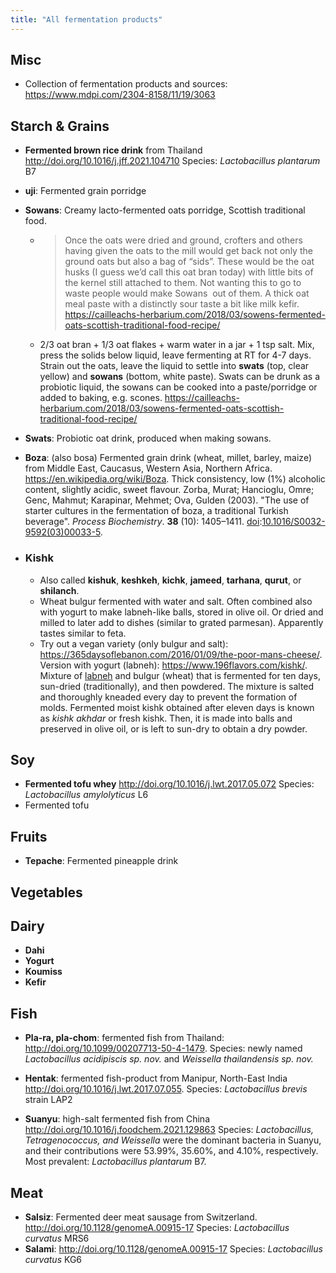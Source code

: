 ```yaml
---
title: "All fermentation products"
---
```


## Misc
- Collection of fermentation products and sources: https://www.mdpi.com/2304-8158/11/19/3063



## Starch & Grains
- **Fermented brown rice drink** from Thailand http://doi.org/10.1016/j.jff.2021.104710 Species: _Lactobacillus plantarum_ B7
- **uji**: Fermented grain porridge
- **Sowans**: Creamy lacto-fermented oats porridge, Scottish traditional food. 
	- > Once the oats were dried and ground, crofters and others having given the oats to the mill would get back not only the ground oats but also a bag of “sids”. These would be the oat husks (I guess we’d call this oat bran today) with little bits of the kernel still attached to them. Not wanting this to go to waste people would make Sowans  out of them. A thick oat meal paste with a distinctly sour taste a bit like milk kefir. https://cailleachs-herbarium.com/2018/03/sowens-fermented-oats-scottish-traditional-food-recipe/
	- 2/3 oat bran + 1/3 oat flakes + warm water in a jar + 1 tsp salt. Mix, press the solids below liquid, leave fermenting at RT for 4-7 days. Strain out the oats, leave the liquid to settle into **swats** (top, clear yellow) and **sowans** (bottom, white paste). Swats can be drunk as a  probiotic liquid, the sowans can be cooked into a paste/porridge or added to baking, e.g. scones. https://cailleachs-herbarium.com/2018/03/sowens-fermented-oats-scottish-traditional-food-recipe/
- **Swats**: Probiotic oat drink, produced when making sowans.
- **Boza**: (also bosa) Fermented grain drink (wheat, millet, barley, maize) from Middle East, Caucasus, Western Asia, Northern Africa. https://en.wikipedia.org/wiki/Boza. Thick consistency, low (1%) alcoholic content, slightly acidic, sweet flavour. Zorba, Murat; Hancioglu, Omre; Genc, Mahmut; Karapinar, Mehmet; Ova, Gulden (2003). "The use of starter cultures in the fermentation of boza, a traditional Turkish beverage". _Process Biochemistry_. **38** (10): 1405–1411. [doi](https://en.wikipedia.org/wiki/Doi_(identifier) "Doi (identifier)"):[10.1016/S0032-9592(03)00033-5](https://doi.org/10.1016%2FS0032-9592%2803%2900033-5).

- ### Kishk
	- Also called **kishuk**, **keshkeh**, **kichk**, **jameed**, **tarhana**, **qurut**, or **shilanch**.
	- Wheat bulgur fermented with water and salt. Often combined also with yogurt to make labneh-like balls, stored in olive oil. Or dried and milled to later add to dishes (similar to grated parmesan). Apparently tastes similar to feta.
	- Try out a vegan variety (only bulgur and salt): https://365daysoflebanon.com/2016/01/09/the-poor-mans-cheese/. Version with yogurt (labneh): https://www.196flavors.com/kishk/. Mixture of [labneh](https://www.196flavors.com/iraq-labneh/) and bulgur (wheat) that is fermented for ten days, sun-dried (traditionally), and then powdered. The mixture is salted and thoroughly kneaded every day to prevent the formation of molds. Fermented moist kishk obtained after eleven days is known as _kishk akhdar_ or fresh kishk. Then, it is made into balls and preserved in olive oil, or is left to sun-dry to obtain a dry powder. 


## Soy
- **Fermented tofu whey** http://doi.org/10.1016/j.lwt.2017.05.072 Species: _Lactobacillus amylolyticus_ L6
- Fermented tofu


## Fruits
- **Tepache**: Fermented pineapple drink

## Vegetables




## Dairy
- **Dahi**
- **Yogurt**
- **Koumiss**
- **Kefir**



## Fish
- **Pla-ra, pla-chom**: fermented fish from Thailand: http://doi.org/10.1099/00207713-50-4-1479. Species: newly named _Lactobacillus acidipiscis sp. nov._ and _Weissella thailandensis sp. nov._

- **Hentak**: fermented fish-product from Manipur, North-East India http://doi.org/10.1016/j.lwt.2017.07.055. Species: _Lactobacillus brevis_ strain LAP2

- **Suanyu**: high-salt fermented fish from China http://doi.org/10.1016/j.foodchem.2021.129863
Species: _Lactobacillus, Tetragenococcus, and Weissella_ were the dominant bacteria in Suanyu, and their contributions were 53.99%, 35.60%, and 4.10%, respectively. Most prevalent: _Lactobacillus plantarum_ B7. 



## Meat
- **Salsiz**: Fermented deer meat sausage from Switzerland. http://doi.org/10.1128/genomeA.00915-17  Species: _Lactobacillus curvatus_ MRS6
- **Salami**: http://doi.org/10.1128/genomeA.00915-17 Species: _Lactobacillus curvatus_ KG6




